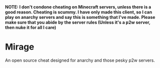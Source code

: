 **NOTE: I don't condone cheating on Minecraft servers, unless there is a good reason. Cheating is scummy. I have only made
this client, so I can play on anarchy servers and say this is something that I've made. Please make sure that you abide by
the server rules (Unless it's a p2w server, then nuke it for all I care)**

# Mirage
An open source cheat designed for anarchy and those pesky p2w servers.